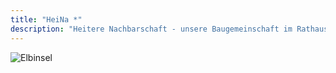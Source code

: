 ```yaml
---
title: "HeiNa *"
description: "Heitere Nachbarschaft - unsere Baugemeinschaft im Rathausviertel in Hamburg-Wilhelmsburg."
---
```

![Elbinsel](/elbinsel.png)
